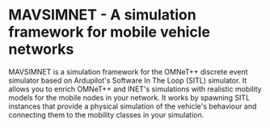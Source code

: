 # MAVSIMNET - A simulation framework for mobile vehicle networks

MAVSIMNET is a simulation framework for the OMNeT++ discrete event simulator based on Ardupilot's Software In The Loop (SITL) simulator. It allows you to enrich OMNeT++ and INET's simulations with realistic mobility models for the mobile nodes in your network. It works by spawning SITL instances that provide a physical simulation of the vehicle's behaviour and connecting them to the mobility classes in your simulation.
